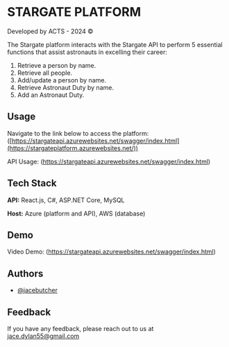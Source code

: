 
# STARGATE PLATFORM
Developed by ACTS - 2024 ©

The Stargate platform interacts with the Stargate API to perform 5 essential functions that assist astronauts in excelling their career:

1. Retrieve a person by name.
2. Retrieve all people.
3. Add/update a person by name.
4. Retrieve Astronaut Duty by name.
5. Add an Astronaut Duty.


## Usage

Navigate to the link below to access the platform:
([https://stargateapi.azurewebsites.net/swagger/index.html](https://stargateplatform.azurewebsites.net/))

API Usage:
(https://stargateapi.azurewebsites.net/swagger/index.html)


## Tech Stack

**API:** React.js, C#, ASP.NET Core, MySQL

**Host:** Azure (platform and API), AWS (database)


## Demo
Video Demo:
(https://stargateapi.azurewebsites.net/swagger/index.html)

## Authors

- [@jacebutcher](https://www.github.com/jacebutcher)


## Feedback

If you have any feedback, please reach out to us at jace.dylan55@gmail.com


